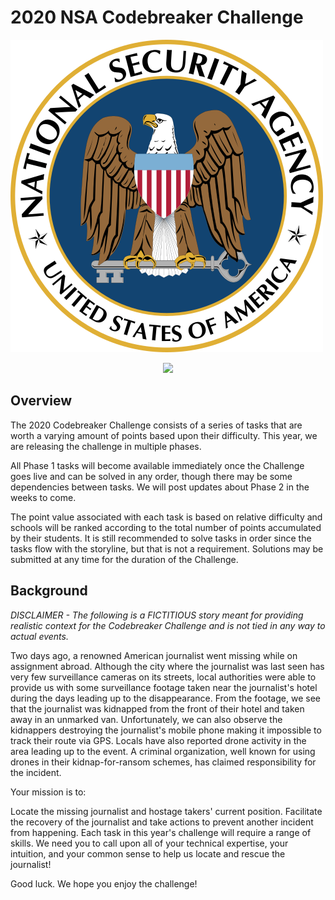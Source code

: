 # 2020 NSA Codebreaker Challenge
![Codebreaker Challenge 2020 Solutions Thumbnail](Images/nsalogo.svg)
<p align="center">
  <img src="https://www.google.com/url?sa=i&url=https%3A%2F%2Fwww.nsa.gov%2Fabout%2Fcryptologic-heritage%2Fcenter-cryptologic-history%2Finsignia%2F&psig=AOvVaw0FC3MsoJizXZQtqKnlHdFN&ust=1612382851975000&source=images&cd=vfe&ved=0CAIQjRxqFwoTCKD7u6uAzO4CFQAAAAAdAAAAABAD">
</p>

## Overview
The 2020 Codebreaker Challenge consists of a series of tasks that are worth a varying amount of points based upon their difficulty. This year, we are releasing the challenge in multiple phases.

All Phase 1 tasks will become available immediately once the Challenge goes live and can be solved in any order, though there may be some dependencies between tasks. We will post updates about Phase 2 in the weeks to come.

The point value associated with each task is based on relative difficulty and schools will be ranked according to the total number of points accumulated by their students. It is still recommended to solve tasks in order since the tasks flow with the storyline, but that is not a requirement. Solutions may be submitted at any time for the duration of the Challenge.

## Background
<i>DISCLAIMER - The following is a FICTITIOUS story meant for providing realistic context for the Codebreaker Challenge and is not tied in any way to actual events.</i>

Two days ago, a renowned American journalist went missing while on assignment abroad. Although the city where the journalist was last seen has very few surveillance cameras on its streets, local authorities were able to provide us with some surveillance footage taken near the journalist's hotel during the days leading up to the disappearance. From the footage, we see that the journalist was kidnapped from the front of their hotel and taken away in an unmarked van. Unfortunately, we can also observe the kidnappers destroying the journalist's mobile phone making it impossible to track their route via GPS. Locals have also reported drone activity in the area leading up to the event. A criminal organization, well known for using drones in their kidnap-for-ransom schemes, has claimed responsibility for the incident.

Your mission is to:

Locate the missing journalist and hostage takers' current position.
Facilitate the recovery of the journalist and take actions to prevent another incident from happening.
Each task in this year's challenge will require a range of skills. We need you to call upon all of your technical expertise, your intuition, and your common sense to help us locate and rescue the journalist!

Good luck. We hope you enjoy the challenge!
